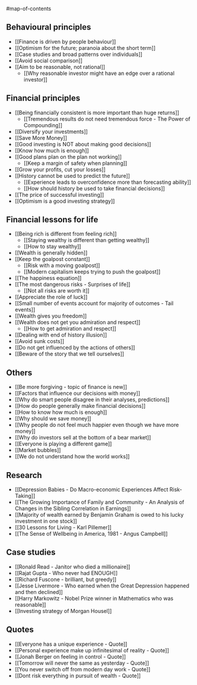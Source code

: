 #map-of-contents

## Behavioural principles
- [[Finance is driven by people behaviour]]
- [[Optimism for the future; paranoia about the short term]]
- [[Case studies and broad patterns over individuals]]
- [[Avoid social comparison]]
- [[Aim to be reasonable, not rational]]
	- [[Why reasonable investor might have an edge over a rational investor]]

## Financial principles
- [[Being financially consistent is more important than huge returns]]
	- [[Tremendous results do not need tremendous force - The Power of Compounding]]
- [[Diversify your investments]]
- [[Save More Money]]
- [[Good investing is NOT about making good decisions]]
- [[Know how much is enough]]
- [[Good plans plan on the plan not working]]
	- [[Keep a margin of safety when planning]]
- [[Grow your profits, cut your losses]]
- [[History cannot be used to predict the future]]
	- [[Experience leads to overconfidence more than forecasting ability]]
	- [[How should history be used to take financial decisions]]
- [[The price of successful investing]]
- [[Optimism is a good investing strategy]]

## Financial lessons for life
- [[Being rich is different from feeling rich]]
	- [[Staying wealthy is different than getting wealthy]]
	- [[How to stay wealthy]]
- [[Wealth is generally hidden]]
- [[Keep the goalpost constant]]
	- [[Risk with a moving goalpost]]
	- [[Modern capitalism keeps trying to push the goalpost]]
- [[The happiness equation]]
- [[The most dangerous risks - Surprises of life]]
	- [[Not all risks are worth it]]
- [[Appreciate the role of luck]]
- [[Small number of events account for majority of outcomes - Tail events]]
- [[Wealth gives you freedom]]
- [[Wealth does not get you admiration and respect]]
	- [[How to get admiration and respect]]
- [[Dealing with end of history illusion]]
- [[Avoid sunk costs]]
- [[Do not get influenced by the actions of others]]
- [[Beware of the story that we tell ourselves]]

## Others
- [[Be more forgiving - topic of finance is new]]
- [[Factors that influence our decisions with money]]
- [[Why do smart people disagree in their analyses, predictions]]
- [[How do people generally make financial decisions]]
- [[How to know how much is enough]]
- [[Why should we save money]]
- [[Why people do not feel much happier even though we have more money]]
- [[Why do investors sell at the bottom of a bear market]]
- [[Everyone is playing a different game]]
- [[Market bubbles]]
- [[We do not understand how the world works]]

## Research
- [[Depression Babies - Do Macro-economic Experiences Affect Risk-Taking]]
- [[The Growing Importance of Family and Community - An Analysis of Changes in the Sibling Correlation in Earnings]]
- [[Majority of wealth earned by Benjamin Graham is owed to his lucky investment in one stock]]
- [[30 Lessons for Living - Karl Pillemer]]
- [[The Sense of Wellbeing in America, 1981 - Angus Campbell]]

## Case studies
- [[Ronald Read - Janitor who died a millionaire]]
- [[Rajat Gupta - Who never had ENOUGH]]
- [[Richard Fuscone - brilliant, but greedy]]
- [[Jesse Livermore - Who earned when the Great Depression happened and then declined]]
- [[Harry Markowitz - Nobel Prize winner in Mathematics who was reasonable]]
- [[Investing strategy of Morgan Housel]]

## Quotes
- [[Everyone has a unique experience - Quote]]
- [[Personal experience make up infinitesimal of reality - Quote]]
- [[Jonah Berger on feeling in control - Quote]]
- [[Tomorrow will never the same as yesterday - Quote]]
- [[You never switch off from modern day work - Quote]]
- [[Dont risk everything in pursuit of wealth - Quote]]
